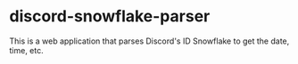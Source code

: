 # discord-snowflake-parser
This is a web application that parses Discord's ID Snowflake to get the date, time, etc.

